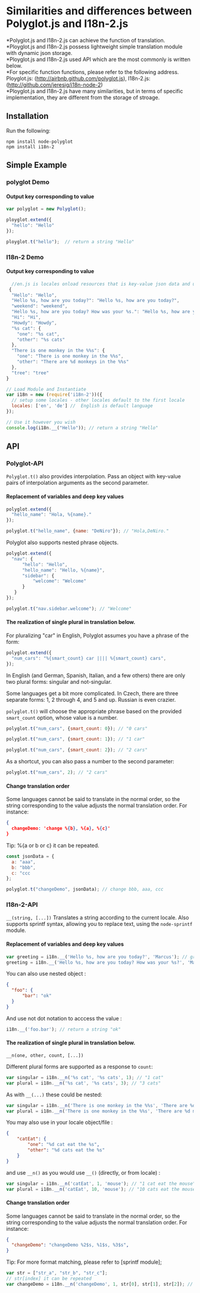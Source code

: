Similarities and differences between Polyglot.js and I18n-2.js
=======

*Polyglot.js and I18n-2.js can achieve the function of translation.<br>
*Ployglot.js and I18n-2.js possess lightweight simple translation module with dynamic json storage.<br>
*Ployglot.js and I18n-2.js used API which are the most commonly is written below.<br>
*For specific function functions, please refer to the following address. Ployglot.js: (http://airbnb.github.com/polyglot.js), I18n-2.js: (http://github.com/jeresig/i18n-node-2)<br>
*Ployglot.js and I18n-2.js have many similarities, but in terms of specific implementation, they are different from the storage of stroage.

## Installation 

Run the following:
```
npm install node-polyglot
npm install i18n-2
```
## Simple Example

### polyglot Demo

#### Output key corresponding to value

```js
var polyglot = new Polyglot();

ployglot.extend({
  "hello": "Hello"
});

ployglot.t("hello");  // return a string "Hello"
```

### I18n-2 Demo

#### Output key corresponding to value

```en.js
  //en.js is locales onload resources that is key-value json data and uesd in the following all demos.
 {
  "Hello": "Hello",
  "Hello %s, how are you today?": "Hello %s, how are you today?",
  "weekend": "weekend",
  "Hello %s, how are you today? How was your %s.": "Hello %s, how are you today? How was your %s.",
  "Hi": "Hi",
  "Howdy": "Howdy",
  "%s cat": {
    "one": "%s cat",
    "other": "%s cats"
  },
  "There is one monkey in the %%s": {
    "one": "There is one monkey in the %%s",
    "other": "There are %d monkeys in the %%s"
  },
  "tree": "tree"
}

```

```js
// Load Module and Instantiate
var i18n = new (require('i18n-2'))({
  // setup some locales - other locales default to the first locale
  locales: ['en', 'de'] //  English is default language
});

// Use it however you wish
console.log(i18n.__("Hello")); // return a string "Hello"
```

## API 

### Polyglot-API

`Polyglot.t()` also provides interpolation. Pass an object with key-value pairs of interpolation arguments as the second parameter.

#### Replacement of variables and deep key values

```js
polyglot.extend({
  "hello_name": "Hola, %{name}."
});

polyglot.t("hello_name", {name: "DeNiro"}); // "Hola,DeNiro."
```

Polyglot also supports nested phrase objects.

```js
polyglot.extend({
  "nav": {
      "hello": "Hello",
      "hello_name": "Hello, %{name}",
      "sidebar": {
          "welcome": "Welcome"
      }
   }
});

polyglot.t("nav.sidebar.welcome"); // "Welcome"
```

#### The realization of single plural in translation below.
For pluralizing "car" in English, Polyglot assumes you have a phrase of the form:

```js
polyglot.extend({
  "num_cars": "%{smart_count} car |||| %{smart_count} cars",
});
```

In English (and German, Spanish, Italian, and a few others) there are only two plural forms: singular and not-singular.

Some languages get a bit more complicated. In Czech, there are three separate forms: 1, 2 through 4, and 5 and up. Russian is even crazier.

`polyglot.t()` will choose the appropriate phrase based
on the provided `smart_count` option, whose value is a number.

```js
polyglot.t("num_cars", {smart_count: 0}); // "0 cars"

polyglot.t("num_cars", {smart_count: 1}); // "1 car"

polyglot.t("num_cars", {smart_count: 2}); // "2 cars"
```

As a shortcut, you can also pass a number to the second parameter:

```js
polyglot.t("num_cars", 2); // "2 cars"
```

#### Change translation order

Some languages cannot be said to translate in the normal order, so the string corresponding to the value adjusts the normal translation order. For instance:

```json
{
  changeDemo: 'change %{b}, %{a}, %{c}'
}
```

Tip: %{a or b or c} it can be repeated. 

```js
const jsonData = {
  a: "aaa",
  b: "bbb",
  c: "ccc
};

polyglot.t("changeDemo", jsonData); // change bbb, aaa, ccc
```

### I18n-2-API

`__(string, [...])` Translates a string according to the current locale. Also supports sprintf syntax, allowing you to replace text, using the `node-sprintf` module. 

#### Replacement of variables and deep key values

```javascript
var greeting = i18n.__('Hello %s, how are you today?', 'Marcus'); // greeting is "Hello Marcus, how are you today?"
greeting = i18n.__('Hello %s, how are you today? How was your %s?', 'Marcus', i18n.__('weekend')); // greeting is "Hello Marcus, how are you today? How was your weekend?"
```

You can also use nested object :
```json
{
  "foo": {
      "bar": "ok"
  }
}
```
And use not dot notation to acccess the value :
``` javascript 
i18n.__('foo.bar'); // return a string "ok"
```

#### The realization of single plural in translation below.

`__n(one, other, count, [...])`

Different plural forms are supported as a response to `count`:
```javascript
var singular = i18n.__n('%s cat', '%s cats', 1); // "1 cat"
var plural = i18n.__n('%s cat', '%s cats', 3); // "3 cats"
```
As with `__(...)` these could be nested:
```javascript
var singular = i18n.__n('There is one monkey in the %%s', 'There are %d monkeys in the %%s', 1, 'tree'); // "There is one monkey in the tree"
var plural = i18n.__n('There is one monkey in the %%s', 'There are %d monkeys in the %%s', 3, 'tree'); // "There are 3 monkeys in the tree"
```

You may also use in your locale object/file :
```json
{
    "catEat": {
        "one": "%d cat eat the %s",
        "other": "%d cats eat the %s"
    }
}
```
and use `__n()` as you would use `__()` (directly, or from locale) :

```javascript
var singular = i18n.__n('catEat', 1, 'mouse'); // "1 cat eat the mouse"
var plural = i18n.__n('catEat', 10, 'mouse'); // "10 cats eat the mouse"
```

#### Change translation order

Some languages cannot be said to translate in the normal order, so the string corresponding to the value adjusts the normal translation order. For instance:

```json
{
  "changeDemo": "changeDemo %2$s, %1$s, %3$s",
}
```

Tip: For more format matching, please refer to [sprintf module];

```js
var str = ["str_a", "str_b", "str_c"];
// str[index] it can be repeated
var changeDemo = i18n.__n('changeDemo', 1, str[0], str[1], str[2]); // "changeDemo str_b, str_a, str_b"
```

